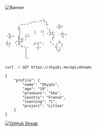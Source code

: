![Banner]()


⠀⠀⠀⠀⠀⠀⠀⠀⠀⠀⠀⠀⡀⠀⠀⠀⠀⠀⠀⠀   
⠀⠀⠀⠀⠀⣀⡀⡠⠔⠒⠐⠉⠙⣆⠀⠀⠀⡀⠀⠀  
⠀⠀⠀⠀⣮⠀⠀⠀⠀⠀⠀⠀⠀⠡⡀⠀⠐⠿⠃⠀  
⠀⣄⠀⠀⢸⠀⢀⡀⠀⠸⠀⠘⡃⠠⣳⣖⠀⢀⣦⣀  
⠈⠻⠉⠀⣿⣤⢘⠉⠀⠀⠀⠀⠀⠀⠀⡞⠀⠀⠙⠀  
⢼⡦⠀⢊⢿⡋⠀⠀⠀⡴⢴⠒⠄⠀⠘⢄⢠⠛⡄⠀  
⠀⠁⠀⠀⠀⠉⢱⠂⠀⠀⠺⠂⠀⠀⠀⠀⢻⣰⠁⠀  
⠀⠀⠀⠀⠀⠀⢸⠀⠀⠀⠀⠀⠀⠀⠀⠀⠀⠁⠀⠀  
⠀⠀⠀⠀⠀⠀⠘⠂⠀⠀⠀⠀⠀⠀⠀⠀⠀⠀⠀⠀  

```bash
curl -X GET https://shyybi.me/api/whoami
```

```
{	
    "profile": {
        "name": "Shyybi",
        "age": "19",
        "pronouns": "She",
        "country": "France",
        "learning": "C",
        "project": "Liltea"
    }	
}
```

[![GitHub Streak](https://github-readme-streak-stats.herokuapp.com?user=shyybi&theme=tokyonight)](https://git.io/streak-stats)
